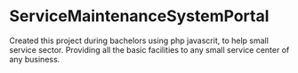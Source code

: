 # ServiceMaintenanceSystemPortal
Created this project during bachelors using php javascrit, to help small service sector.
Providing all the basic facilities to any small service center of any business.
